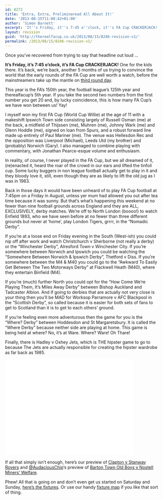 ```yaml
---
id: 8273
title: 'Extra, Extra, Preliminaread All About It!'
date: '2013-08-15T11:00:42+01:00'
author: 'Simon Barnett'
excerpt: 'It''s Friday, it''s 7:45 o''clock, it''s FA Cup CRACKERJACK!  One for the kids there. It''s back, we''re back, another 5 months of us trying to convince the world that the early rounds of the FA Cup are well worth a watch ...'
layout: revision
guid: 'http://therealfacup.co.uk/2013/08/15/8246-revision-v1/'
permalink: /2013/08/15/8246-revision-v1/
---
```


Once you’ve recovered from trying to say that headline out loud …

**It’s Friday, it’s 7:45 o’clock, it’s FA Cup CRACKERJACK!** One for the kids there. It’s back, we’re back, another 5 months of us trying to convince the world that the early rounds of the FA Cup are well worth a watch, before the mainstreamers take up the mantle on [third round day](http://therealfacup.co.uk/2012/11/29/3rd-round-day/).

This year is the FA’s 150th year, the football league’s 125th year and therealfacup’s 5th year. If you take the second two numbers from the first number you get 20 and, by lucky coincidence, this is how many FA Cup’s we have won between us! Yay!

I myself won my first FA Cup (World Cup Willie) at the age of 11 with a makeshift Ipswich Town side consisting largely of Russell Osman (me) at the back, a midfield of Thijssen (me), Muhren (me), Johnny Wark (me) and Glenn Hoddle (me), signed on loan from Spurs, and a robust forward line made up entirely of Paul Mariner (me). The venue was Hellesdon Rec and the opposition was Liverpool (Michael), Leeds Utd (my brother) and (probably) Norwich (Gary). I also managed to combine playing with commentary, with Jonathan Pearce-esque volume and enthusiasm.

In reality, of course, I never played in the FA Cup, but we all dreamed of it, (re)enacted it, heard the roar of the crowd in our ears and lifted the tinfoil cup. Some lucky buggers in non league football actually get to play in it and they bloody love it, still, even though they are as likely to lift the old jug as I was in 1983.

Back in those days it would have been unheard of to play FA Cup football at 7:45pm on a Friday in August, unless yer mum had allowed you out after tea time because it was sunny. But that’s what’s happening this weekend at no fewer than nine football grounds across England and they are ALL, EXCLUSIVELY, derby matches. We’re off to North London (boooo!) to watch Enfield 1893, who we have seen before at no fewer than three different grounds but never at ‘home’, play London Tigers, grrrr, in the “Nomadic Derby”.

If you’re at a loose end on Friday evening in the South (West-ish) you could nip off after work and watch Christchurch v Sherborne (not really a derby) or the “Winchester Derby”, Alresford Town v Winchester City. If you’re somewhere between Norwich and Ipswich you could be watching the “Somewhere Between Norwich &amp; Ipswich Derby”, Thetford v Diss. If you’re somewhere between the M4 &amp; M40 you could go to the “Awkward To Easily Get Between The Two Motorways Derby” at Flackwell Heath (M40), where they entertain Binfield (M4).

If you’re (much) further North you could opt for the “How Come We’re Playing Them, It’s Miles Away Derby” between Bishop Auckland and Tadcaster Albion. And if going to derbies that are actually not very close is your thing then you’ll be MAD for Worksop Parramore v AFC Blackpool in the “Scottish Derby”, so called because it is easier for both sets of fans to get to Scotland than it is to get to each others’ ground.

If you’re feeling even more adventurous then the game for you is the “Where? Derby” between Hoddesdon and St Margaretsbury. It is called the “Where Derby” because neither side are playing at home. This game is being held at where? No, it’s at Ware. Where? Ware! Oh Thare!

Finally, there is Hadley v Oxhey Jets, which is THE hipster game to go to because The Jets are actually responsible for creating the hipster wardrobe as far back as 1985.

<iframe allowfullscreen="" frameborder="0" height="315" src="//www.youtube.com/embed/Nm_QilrHkh8" width="420"></iframe>

If all that simply isn’t enough, here’s our preview of [Clapton v Stanway Rovers](http://therealfacup.co.uk/2013/08/12/fa-cup-preview-clapton-v-stanway-rovers/) and [@AudaciousChip](https://twitter.com/audaciouschip)‘s preview of [Barton Town Old Boys v Nostell Miners’ Welfare](http://therealfacup.co.uk/2013/08/12/tales-from-the-riverbank/).

Phew! All that is going on and don’t even get us started on Saturday and Sunday, [here’s the fixtures](http://therealfacup.co.uk/fixtures/). Or use our handy [fixture map](http://therealfacup.co.uk/map/) if you like that sort of thing.